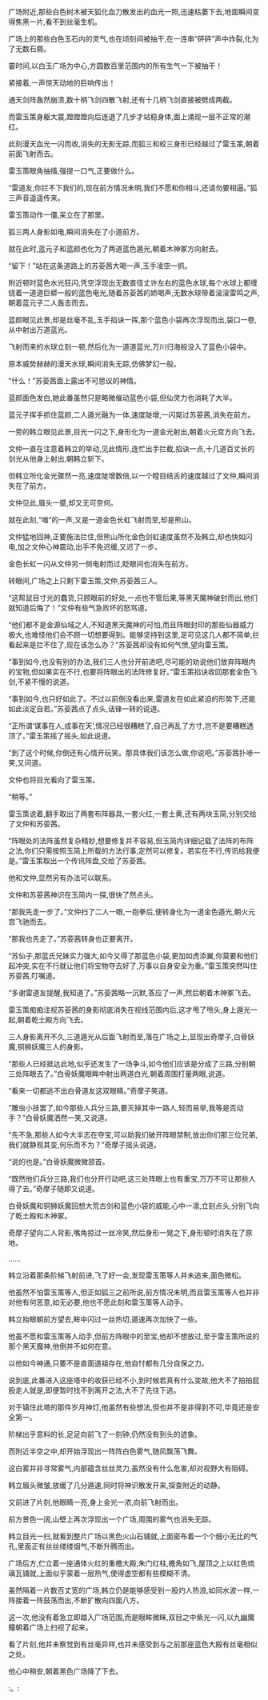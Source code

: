 
广场附近,那些白色树木被天狐化血刀散发出的血光一照,迅速枯萎下去,地面瞬间变得焦黑一片,看不到丝毫生机。

广场上的那些白色玉石内的灵气,也在顷刻间被抽干,在一连串“砰砰”声中炸裂,化为了无数石屑。

霎时间,以白玉广场为中心,方圆数百里范围内的所有生气一下被抽干！

紧接着,一声惊天动地的巨响传出！

通天剑阵轰然崩溃,数十柄飞剑四散飞射,还有十几柄飞剑直接被劈成两截。

而雷玉策身躯大震,蹬蹬蹬向后连退了几步才站稳身体,面上涌现一层不正常的潮红。

此刻漫天血光一闪而收,消失的无影无踪,而狐三和蛟三身形已经越过了雷玉策,朝着前面飞射而去。

雷玉策眼角抽搐,强提一口气,正要做什么。

“雷道友,你拦不下我们的,现在前方情况未明,我们不愿和你相斗,还请勿要相逼。”狐三声音遥遥传来。

雷玉策动作一僵,呆立在了那里。

狐三两人身影如电,瞬间消失在了小道前方。

就在此时,蓝元子和蓝颜也化为了两道蓝色遁光,朝着木神冢方向射去。

“留下！”站在这条道路上的苏荌茜大喝一声,玉手凌空一抓。

附近顿时蓝色水光狂闪,凭空浮现出无数直径丈许左右的蓝色水球,每个水球上都缠绕着一道道巨蟒一般的蓝色电光,随着苏荌茜的娇喝声,无数水球带着滚滚雷鸣之声,朝着蓝元子二人轰击而去。

蓝颜眼见此景,却是丝毫不乱,玉手掐诀一挥,那个蓝色小袋再次浮现而出,袋口一卷,从中射出万道蓝光。

飞射而来的水球立刻一顿,然后化为一道道蓝光,万川归海般没入了蓝色小袋中。

原本威势赫赫的漫天水球,瞬间消失无踪,仿佛梦幻一般。

“什么！”苏荌茜面上露出不可思议的神情。

蓝颜面色发白,她此番虽然只是略微催动蓝色小袋,但仙灵力也消耗了大半。

蓝元子挥手抓住蓝颜,二人遁光融为一体,速度陡增,一闪晃过苏荌茜,消失在前方。

一旁的韩立眼见此景,目光一闪之下,身形化为一道金光射出,朝着火元宫方向飞去。

文仲一直在注意着韩立的举动,见此情形,连忙出手拦截,掐诀一点,十几道百丈长的剑光从他身上射出,朝韩立斩下。

但韩立所化金光骤然一亮,速度陡增数倍,以一个瞠目结舌的速度越过了文仲,瞬间消失在了前方。

文仲见此,眉头一蹙,却又无可奈何。

就在此刻,“嗤”的一声,又是一道金色长虹飞射而至,却是熊山。

文仲猛地回神,正要施法拦住,但熊山所化金色剑虹速度虽然不及韩立,却也快如闪电,加之文仲心神震动,出手不免迟缓,又迟了一步。

金色长虹一闪从文仲另一侧电射而过,眨眼间也消失在前方。

转眼间,广场之上只剩下雷玉策,文仲,苏荌茜三人。

“这帮鼠目寸光的蠢货,只顾眼前的好处,一点也不管后果,等黑天魔神破封而出,他们就知道后悔了！”文仲有些气急败坏的怒骂道。

“他们都不是金源仙域之人,不知道黑天魔神的可怕,而且阵眼封印的那些仙器威力极大,也难怪他们会不顾一切想要得到。能够坚持到这里,足可见这几人都不简单,拦看起来是拦不住了,现在该怎么办？”苏荌茜却没有如何气愤,望向雷玉策。

“事到如今,也没有别的办法,我们三人也分开前进吧,尽可能的劝说他们放弃阵眼内的宝物,但如果实在不行,也要将阵眼出的法阵修复好。”雷玉策掐诀收回那套金色飞剑,不紧不慢的说道。

“事到如今,也只好如此了。不过以前倒没看出来,雷道友在如此紧迫的形势下,还能如此淡定自若。”苏荌茜点了点头,话锋一转的说道。

“正所谓‘谋事在人,成事在天’,情况已经很糟糕了,自己再乱了方寸,岂不是要糟糕透顶了。”雷玉策摇了摇头,如此说道。

“到了这个时候,你倒还有心情开玩笑。那具体我们该怎么做,你说吧。”苏荌茜扑哧一笑,又问道。

文仲也将目光看向了雷玉策。

“稍等。”

雷玉策说着,翻手取出了两套布阵器具,一套火红,一套土黄,还有两块玉简,分别交给了文仲和苏荌茜。

“阵眼处的法阵虽然复杂精妙,想要修复并不容易,但玉简内详细记载了法阵的布阵之法,你们只需按照玉简上所载的方法行事,定然可以修复。若实在不行,传讯给我便是。”雷玉策取出一个传讯阵盘,交给了苏荌茜。

他和文仲,显然另有办法可以联系。

文仲和苏荌茜神识在玉简内一探,很快了然点头。

“那我先走一步了。”文仲扫了二人一眼,一抱拳后,便转身化为一道金色遁光,朝火元宫飞驰而去。

“那我也先走了。”苏荌茜转身也正要离开。

“苏仙子,那蓝氏兄妹实力强大,如今又得了那蓝色小袋,更加如虎添翼,你莫要和他们起冲突,实在不行就让他们将宝物夺去好了,万事以自身安全为重。”雷玉策突然叫住苏荌茜,叮嘱道。

“多谢雷道友提醒,我知道了。”苏荌茜略一沉默,答应了一声,然后朝着木神冢飞去。

雷玉策痴痴注视苏荌茜的身影彻底消失在视线范围内后,这才甩了甩头,身上遁光一起,朝着乾土殿方向飞去。

三人身影离开不久,三道遁光从后面飞射而至,落在广场之上,显现出奇摩子,白骨妖魔,铜狮妖魔三人的身影。

“那些人已经抵达此地,似乎还发生了一场争斗,如今他们应该是分成了三路,分别朝三处阵眼去了。”白骨妖魔眼眸中射出两道白光,朝着周围打量两眼,说道。

“看来一切都逃不出白骨道友这双眼睛。”奇摩子笑道。

“雕虫小技罢了,如今那些人兵分三路,要灭掉其中一路人,轻而易举,我等是否动手？”白骨妖魔洒然一笑,又说道。

“先不急,那些人如今大半志在夺宝,可以助我们破开阵眼禁制,放出你们那三位兄弟,我们就静观其变,何乐而不为？”奇摩子摇头说道。

“说的也是。”白骨妖魔微微颔首。

“既然他们兵分三路,我们也分开行动吧,这三处阵眼上也有重宝,万万不可让那些人得了去。”奇摩子随即又说道。

白骨妖魔和铜狮妖魔回想大荒古剑和蓝色小袋的威能,心中一凛,立刻点头,分别飞向了乾土殿和木神冢。

奇摩子望向二人背影,嘴角掠过一丝冷笑,然后身形一晃之下,身形顿时消失在了原地。

……

韩立沿着那条阶梯飞射前进,飞了好一会,发现雷玉策等人并未追来,面色微松。

他虽然不怕雷玉策等人,但正如狐三之前所说,前方情况未明,而且雷玉策等人也并非对他有何恶意,如无必要,他也不愿此刻和雷玉策等人动手。

韩立抬眼朝前方望去,眸中闪过一丝热切,遁速再次加快了一些。

他虽不愿和雷玉策等人动手,但前方阵眼中的至宝,他却不想放过,至于雷玉策所说的那个黑天魔神,他倒并不如何在意。

以他如今神通,只要不是直面道祖存在,他自忖都有几分自保之力。

说到底,此番进入这座塔中的收获已经不小,到时候若真有什么变故,他大不了拍拍屁股走人就是,即便暂时找不到离开之法,大不了先往下逃。

对于镇住此塔的那件岁月神灯,他虽然有些想法,但也并不是非得到不可,毕竟还是安全第一。

阶梯出乎意料的长,足足向前飞了一刻钟,仍然没有到头的迹象。

而附近半空之中,却开始浮现出一阵阵白色雾气,随风飘荡飞舞。

这白雾并非寻常雾气,内部蕴含丝丝灵力,虽然没有什么危害,却对视野大有阻碍。

韩立眉头微皱,放缓了几分遁速,同时将神识散发开来,探查附近的动静。

又前进了片刻,他眼睛一亮,身上金光一浓,向前飞射而出。

前方景色一阔,山壁上再次浮现出一个广场,周围的雾气也消失无踪。

韩立目光一扫,就看到整片广场以黑色火山石铺就,上面密布着一个个细小无比的气孔,里面正有丝丝缕缕烟气,不断升腾而出。

广场后方,伫立着一座通体火红的重檐大殿,朱门红柱,檐角如飞,屋顶之上以红色琉璃瓦铺就,上面似乎蒙着一层热气,使得虚空都有些模糊不清。

虽然隔着一片数百丈宽的广场,韩立仍是能够感受到一股灼人热浪,如同水波一样,一阵接着一阵鼓荡而出,不断扩散向四面八方。

这一次,他没有着急立即踏入广场范围,而是眼眸微眯,双目之中紫光一闪,以九幽魔瞳朝着广场上扫视了起来。

看了片刻,他并未察觉到有丝毫异样,也并未感受到与之前那座蓝色大殿有丝毫相似之处。

他心中稍安,朝着黑色广场降了下去。

:。: